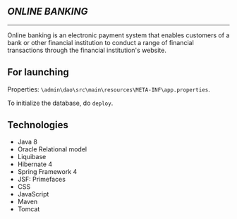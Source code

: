 _**ONLINE BANKING**_
-------------------------
_________________________

Online banking is an electronic payment system that enables customers of a bank or
other financial institution to conduct a range of financial transactions through
the financial institution's website.


For launching
-------------------------
Properties: `\admin\dao\src\main\resources\META-INF\app.properties`.

To initialize the database, do `deploy`.


Technologies
-------------------------
- Java 8
- Oracle Relational model
- Liquibase
- Hibernate 4
- Spring Framework 4
- JSF: Primefaces
- CSS
- JavaScript
- Maven
- Tomcat